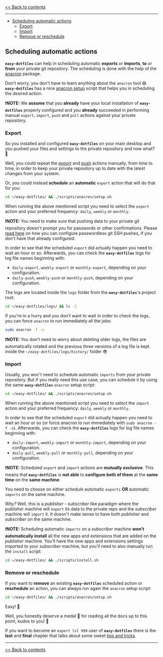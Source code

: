 <!-- start header -->

[<< Back to contents][contents doc url]

---

<!-- end header -->

<!-- start TOC -->

- [Scheduling automatic actions](#scheduling-automatic-actions)
  - [Export](#export)
  - [Import](#import)
  - [Remove or reschedule](#remove-or-reschedule)

<!-- end TOC -->

## Scheduling automatic actions

**`easy-dotfiles`** can help in scheduling automatic **exports** or **imports**, **to** or **from** your private git repository. The scheduling is done with the help of the [anacron](https://en.wikipedia.org/wiki/Anacron) package.

Don't worry, you don't have to learn anything about the `anacron` tool :sweat_smile:. **`easy-dotfiles`** has a nice [anacron setup][anacron setup script] script that helps you in scheduling the desired action.

:exclamation:**NOTE:** We **assume** that you **already** have your local installation of **`easy-dotfiles`** properly configured and you **already** succeeded in performing manual `export`, `import`, `push` and `pull` actions against your private repository.

### Export

So you installed and configured **`easy-dotfiles`** on your main desktop and you pushed your files and settings to the private repository and now what? :raised_eyebrow:

Well, you could repeat the [export][export script doc url] and [push][git scripts doc url] actions manually, from time to time, in order to keep your private repository up to date with the latest changes from your system.

Or, you could instead **schedule** an **automatic** `export` action that will do that for you:

```sh
cd ~/easy-dotfiles/ && ./scripts/anacron/setup.sh
```

When running the above mentioned script you need to select the `export` action and your preferred frequency: `daily`, `weekly` or `monthly`.

:exclamation:**NOTE:** You need to make sure that pushing data to your private git repository doesn't prompt you for passwords or other confirmations. Please [read here](TODO) on how you can configure passwordless git SSH pushes, if you don't have that already configured.

In order to see that the scheduled `export` did actually happen you need to wait an hour or so. Afterwards, you can check the **`easy-dotfiles`** logs for log file names beginning with:

- `daily-export`, `weekly-export` or `monthly-export`, depending on your configuration.
- `daily-push`, `weekly-push` or `monthly-push`, depending on your configuration.

The logs are located inside the `logs` folder from the **`easy-dotfiles`**'s project root:

```sh
cd ~/easy-dotfiles/logs/ && ls -l
```

If you're in a hurry and you don't want to wait in order to check the logs, you can force `anacron` to run immediately all the jobs:

```sh
sudo anacron -f -n
```

:exclamation:**NOTE:** You don't need to worry about deleting older logs, the files are automatically rotated and the previous three versions of a log file is kept inside the `~/easy-dotfiles/logs/history/` folder :sunglasses:

### Import

Usually, you won't need to schedule automatic `imports` from your private repository. But if you really need this use case, you can schedule it by using the same **`easy-dotfiles`** `anacron` setup script:

```sh
cd ~/easy-dotfiles/ && ./scripts/anacron/setup.sh
```

When running the above mentioned script you need to select the `import` action and your preferred frequency: `daily`, `weekly` or `monthly`.

In order to see that the scheduled `export` did actually happen you need to wait an hour or so (or force anacron to run immediately with `sudo anacron -f -n`). Afterwards, you can check the **`easy-dotfiles`** logs for log file names beginning with:

- `daily-import`, `weekly-import` or `monthly-import`, depending on your configuration.
- `daily-pull`, `weekly-pull` or `monthly-pull`, depending on your configuration.

:exclamation:**NOTE:** Scheduled `export` and `import` actions are **mutually exclusive**. This means that **`easy-dotfiles`** is **not able** to **configure both of them** at the **same time** on the **same machine**.

You need to choose on either schedule automatic `exports` **OR** automatic `imports` on the same machine.

_Why?_ Well, this is a _publisher_ - _subscriber_ like paradigm where the _publisher_ machine will `export` its data to the private repo and the _subscriber_ machine will `import` it. It doesn't make sense to have both _publisher_ and _subscriber_ on the same machine.

:exclamation:**NOTE:** Scheduling automatic `imports` on a _subscriber_ machine **won't automatically install** all the new apps and extensions that are added on the _publisher_ machine. You'll have the new apps and extensions settings imported to your _subscriber_ machine, but you'll need to also manually run the `install` script:

```sh
cd ~/easy-dotfiles/ && ./scripts/install.sh
```

### Remove or reschedule

If you want to **remove** an existing **`easy-dotfiles`** scheduled action or **reschedule** an action, you can always run again the `anacron` setup script:

```sh
cd ~/easy-dotfiles/ && ./scripts/anacron/setup.sh
```

Easy! :star_struck:

Well, you honestly deserve a medal :1st_place_medal: for reading all the docs up to this point, kudos to you! :100:

If you want to become an `expert lvl 999` user of **`easy-dotfiles`** there is the **last** and **final** chapter that talks about some sweet [tips and tricks][tips and tricks doc url].

<!-- start footer -->

---

[<< Back to contents][contents doc url]

<!-- end footer -->

<!-- start links -->

[sample folder]: ../sample
[sample config folder]: ../sample/config
[sample data folder]: ../sample/data
[sample scripts folder]: ../sample/scripts
[sample common setup script]: ../sample/scripts/common/setup.sh
[apps config json]: ../sample/config/apps/config.json
[apps data folder]: ../sample/data/apps
[extensions config json]: ../sample/config/extensions/config.json
[extensions data folder]: ../sample/data/extensions
[keybindings config json]: ../sample/config/keybindings/config.json
[keybindings data folder]: ../sample/data/keybindings
[misc config json]: ../sample/config/misc/config.json
[misc data folder]: ../sample/data/misc
[tweaks config json]: ../sample/config/tweaks/config.json
[tweaks data folder]: ../sample/data/tweaks

<!-- -->

[main scripts]: ../scripts
[install script]: ../scripts/install.sh
[export script]: ../scripts/export.sh
[import script]: ../scripts/import.sh
[remove script]: ../scripts/remove.sh
[git setup script]: ../scripts/git/setup.sh
[git push script]: ../scripts/git/push.sh
[git pull script]: ../scripts/git/pull.sh
[git reset script]: ../scripts/git/reset.sh
[anacron setup script]: ../scripts/anacron/setup.sh
[common setup script]: ../scripts/common/setup.sh
[defaults script]: ../sample/scripts/defaults.sh
[jidea install script]: ../sample/scripts/apps/jidea-install.sh
[fedora setup script]: ../sample/scripts/fedora/setup.sh
[ubuntu setup script]: ../sample/scripts/ubuntu/setup.sh

<!-- -->

[contents doc url]: ./README.md
[disclaimer doc url]: ./disclaimer.md#disclaimer
[quick demo doc url]: ./quick-demo.md#quick-demo
[main desktop setup doc url]: ./main-desktop-setup.md#main-desktop-setup
[json configuration doc url]: ./json-configuration.md#json-configuration
[shell scripts doc url]: ./shell-scripts.md#shell-scripts
[common setup script doc url]: ./shell-scripts.md#public-commonsetupsh-script
[private common setup script doc url]: ./shell-scripts.md#private-commonsetupsh-script
[distro specific setup script doc url]: ./shell-scripts.md#private-distro-specific-setupsh-script
[export script doc url]: ./shell-scripts.md#exportsh
[import script doc url]: ./shell-scripts.md#importsh
[install script doc url]: ./shell-scripts.md#installsh
[git scripts doc url]: ./shell-scripts.md#git-scripts
[distro setup scripts doc url]: ./shell-scripts.md#private-distro-specific-setupsh-script
[anacron setup script doc url]: ./shell-scripts.md#anacron-setup
[automatic actions doc url]: ./automatic-actions.md#scheduling-automatic-actions
[tips and tricks doc url]: ./tips-and-tricks.md#tips--tricks

<!-- end links -->
